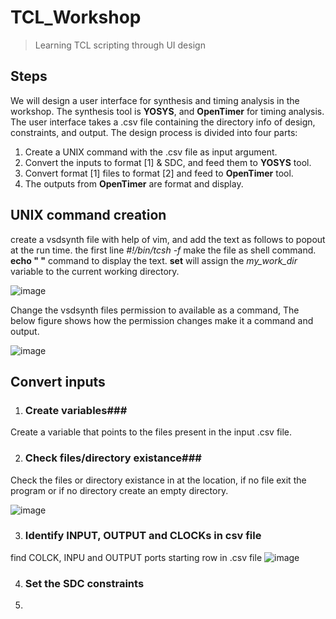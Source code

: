 # TCL_Workshop
> Learning TCL scripting through UI design
>
## Steps
We will design a user interface for synthesis and timing analysis in the workshop. The synthesis tool is **YOSYS**, and **OpenTimer** for timing analysis. The user interface takes a .csv file containing the directory info of design, constraints, and output. The design process is divided into four parts:
1. Create a UNIX command with the .csv file as input argument.
2. Convert the inputs to format [1] & SDC, and feed them to **YOSYS** tool.
3. Convert format [1] files to format [2] and feed to **OpenTimer** tool.
4. The outputs from **OpenTimer** are format and display.

## UNIX command creation
create a vsdsynth file with help of vim, and add the text as follows to popout at the run time. the first line *#!/bin/tcsh -f* make the file as shell command. **echo " "** command to display the text. **set** will assign the *my_work_dir* variable to the current working directory. 

![image](https://github.com/RajuMachupalli/TCL_Workshop/assets/52839597/89c7cee0-ee46-4b21-a9bc-56f0cf55af2d)

Change the vsdsynth files permission to available as a command, The below figure shows how the permission changes make it a command and output.

![image](https://github.com/RajuMachupalli/TCL_Workshop/assets/52839597/7a0ad8d1-88e4-4ba9-b111-db3255d0c3a0)

## Convert inputs
1. ### Create variables###
  Create a variable that points to the files present in the input .csv file.

2. ### Check files/directory existance###
  Check the files or directory existance in at the location, if no file exit the program or if no directory create an empty directory.
  
  ![image](https://github.com/RajuMachupalli/TCL_Workshop/assets/52839597/b47e2d9a-7a09-45e5-8afe-f92dd197db98)

3. ### Identify INPUT, OUTPUT and CLOCKs in csv file ###
  find COLCK, INPU and OUTPUT ports starting row in .csv file
  ![image](https://github.com/RajuMachupalli/TCL_Workshop/assets/52839597/6facee43-41df-43c0-aee3-38bc4794758b)


4.  ### Set the SDC constraints ###

5.  


